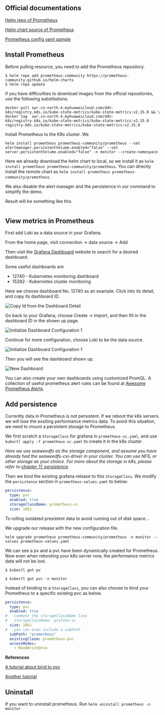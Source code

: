 ## Official documentations

[Helm repo of Prometheus](https://artifacthub.io/packages/helm/prometheus-community/prometheus)

[Helm chart source of Prometheus](https://github.com/prometheus-community/helm-charts/tree/main/charts/prometheus)

[Prometheus config yaml sample](https://github.com/prometheus-community/helm-charts/blob/main/charts/prometheus/values.yaml)

## Install Prometheus

Before pulling resource, you need to add the Prometheus repository.

```shell
$ helm repo add prometheus-community https://prometheus-community.github.io/helm-charts
$ helm repo update
```

if you have difficuilties to download images from the official repositories, use the following substitutions.

```shell
docker pull swr.cn-north-4.myhuaweicloud.com/ddn-k8s/registry.k8s.io/kube-state-metrics/kube-state-metrics:v2.15.0 && \
docker tag  swr.cn-north-4.myhuaweicloud.com/ddn-k8s/registry.k8s.io/kube-state-metrics/kube-state-metrics:v2.15.0  registry.k8s.io/kube-state-metrics/kube-state-metrics:v2.15.0
```

Install Prometheus to the K8s cluster. We 

```shell
helm install prometheus prometheus-community/prometheus --set alertmanager.persistentVolume.enabled="false" --set server.persistentVolume.enabled="false" -n monitor --create-namespace
```

Here we already download the helm chart to local, so we install it as `helm install prometheus prometheus-community/prometheus`. You can directly install the remote chart as `helm install prometheus prometheus-community/prometheus`.

We also disable the alert manager and the persistence in our command to simplify the demo.

Result will be something like this 

```shell
```

## View metrics in Prometheus

First add Loki as a data source in your Grafana.

From the home page, visit connection -> data source -> Add

Then visit the [Grafana Dashboard](https://grafana.com/grafana/dashboards/) website to search for a desired dashboard.

Some useful dashboards are

- 12740 - Kubernetes monitoring dashboard
- 15282 - Kubernetes cluster monitoring

Here we choose dashboard No. 12740 as an example. Click into its detail, and copy its dashboard ID.

![Copy Id from the Dashboard Detail](https://github.com/user-attachments/assets/b5d3cf71-1f12-4a3a-a035-ecc8b8ad5405)

Go back to your Grafana, choose Create -> Import, and then fill in the dashboard ID in the shown up page. 

![Initialize Dashboard Configuration 1](https://github.com/user-attachments/assets/be6d45ba-ba3a-4810-8ae4-5ec152d9fe70)

Continue for more configuration, choose Loki to be the data source.

![Initialize Dashboard Configuration 1](https://github.com/user-attachments/assets/01dd9ac1-ffb8-4b3e-960f-fcee20e0ca41)

Then you will see the dashboard shown up.

![New Dashboard](https://github.com/user-attachments/assets/72c88c5b-7703-4f34-a7d2-c17925c4ae96)

You can also create your own dashboards using customized PromQL. A collection of useful prometheus alert rules can be found at [Awesome Prometheus Alerts](https://github.com/asifMuzammil/awesome-prometheus-alerts).

## Add persistence

Currently data in Prometheus is not persistent. If we reboot the k8s servers. we will lose the exsiting performance metrics data. To avoid this situation, we need to mount a persistent storage to Prometheus.

We first scratch a `StorageClass` for grafana in `prometheus-sc.yaml`, and use `kubectl apply -f prometheus-sc.yaml` to create it in the k8s cluster.

*Here we use seaweedfs as the storage component, and assume you have already had the seaweedfs-csi-driver in your cluster. You can use NFS, or other storage as your choice. For more about the storage in k8s, please refer to [chapter 11: persistence](https://github.com/lyudmilalala/k8s_learn/tree/master/chapter_11_persistence).*

Then we bind the existing grafana release to this `StorageClass`.  We modify the `persistence` section in `prometheus-values.yaml` to below:

```yaml
persistence:
  type: pvc
  enabled: true
  storageClassName: prometheus-sc
  size: 10Gi
```

To rolling outdated presistent data to avoid running out of disk space...

We upgrade our release with the new configuration file.

```shell
helm upgrade prometheus prometheus-community/prometheus -n monitor --values prometheus-values.yaml
```

We can see a pv and a pvc have been dynamically created for Prometheus. Now even when rebooting your k8s server now, the performance metrics data will not be lost.

```shell
$ kubectl get pv

$ kubectl get pvc -n monitor

```

Instead of binding to a `StorageClass`, you can also choose to bind your Prometheus to a specific existing pvc as below.

```yaml
persistence:
  type: pvc
  enabled: true
#   comment the storageClassName line
#   storageClassName: grafana-sc
  size: 10Gi
#   you can even include a subPath
  subPath: "prometheus"
  existingClaim: prometheus-pvc
  accessModes:
    - ReadWriteOnce
```

**References**

[A tutorial about bind to pvc](https://medium.com/@gayatripawar401/deploy-prometheus-and-grafana-on-kubernetes-using-helm-5aa9d4fbae66)

[Another tutorial](https://medium.com/@akilblanchard09/monitoring-a-kubernetes-cluster-using-prometheus-and-grafana-8e0f21805ea9)

## Uninstall

If you want to uninstall prometheus. Run `helm uninstall prometheus -n monitor`
